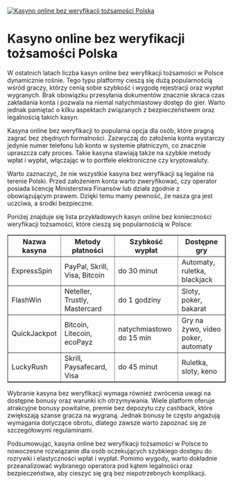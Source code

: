 [![Kasyno online bez weryfikacji tożsamości Polska](https://123-caf.pages.dev/gitsignup.png)](https://vrmoo.ru/Bt82HjjY)

<h1>Kasyno online bez weryfikacji tożsamości Polska</h1> <p>W ostatnich latach liczba kasyn online bez weryfikacji tożsamości w Polsce dynamicznie rośnie. Tego typu platformy cieszą się dużą popularnością wśród graczy, którzy cenią sobie szybkość i wygodę rejestracji oraz wypłat wygranych. Brak obowiązku przesyłania dokumentów znacznie skraca czas zakładania konta i pozwala na niemal natychmiastowy dostęp do gier. Warto jednak pamiętać o kilku aspektach związanych z bezpieczeństwem oraz legalnością takich kasyn.</p> <p>Kasyna online bez weryfikacji to popularna opcja dla osób, które pragną zagrać bez zbędnych formalności. Zazwyczaj do założenia konta wystarczy jedynie numer telefonu lub konto w systemie płatniczym, co znacznie upraszcza cały proces. Takie kasyna stawiają także na szybkie metody wpłat i wypłat, włączając w to portfele elektroniczne czy kryptowaluty.</p> <p>Warto zaznaczyć, że nie wszystkie kasyna bez weryfikacji są legalne na terenie Polski. Przed założeniem konta warto zweryfikować, czy operator posiada licencję Ministerstwa Finansów lub działa zgodnie z obowiązującym prawem. Dzięki temu mamy pewność, że nasza gra jest uczciwa, a środki bezpieczne.</p> <p>Poniżej znajduje się lista przykładowych kasyn online bez konieczności weryfikacji tożsamości, które cieszą się popularnością w Polsce:</p> <table border="1" cellpadding="8" cellspacing="0">   <thead>     <tr>       <th>Nazwa kasyna</th>       <th>Metody płatności</th>       <th>Szybkość wypłat</th>       <th>Dostępne gry</th>     </tr>   </thead>   <tbody>     <tr>       <td>ExpressSpin</td>       <td>PayPal, Skrill, Visa, Bitcoin</td>       <td>do 30 minut</td>       <td>Automaty, ruletka, blackjack</td>     </tr>     <tr>       <td>FlashWin</td>       <td>Neteller, Trustly, Mastercard</td>       <td>do 1 godziny</td>       <td>Sloty, poker, bakarat</td>     </tr>     <tr>       <td>QuickJackpot</td>       <td>Bitcoin, Litecoin, ecoPayz</td>       <td>natychmiastowo do 15 min</td>       <td>Gry na żywo, video poker, automaty</td>     </tr>     <tr>       <td>LuckyRush</td>       <td>Skrill, Paysafecard, Visa</td>       <td>do 45 minut</td>       <td>Ruletka, sloty, keno</td>     </tr>   </tbody> </table> <p>Wybranie kasyna bez weryfikacji wymaga również zwrócenia uwagi na dostępne bonusy oraz warunki ich otrzymywania. Wiele platform oferuje atrakcyjne bonusy powitalne, premie bez depozytu czy cashback, które zwiększają szanse gracza na wygraną. Jednak bonusy te często angażują wymagania dotyczące obrotu, dlatego zawsze warto zapoznać się ze szczegółowymi regulaminami.</p> <p>Podsumowując, kasyna online bez weryfikacji tożsamości w Polsce to nowoczesne rozwiązanie dla osób oczekujących szybkiego dostępu do rozrywki i elastyczności wpłat i wypłat. Pomimo wygody, warto dokładnie przeanalizować wybranego operatora pod kątem legalności oraz bezpieczeństwa, aby cieszyć się grą bez niepotrzebnych komplikacji.</p>